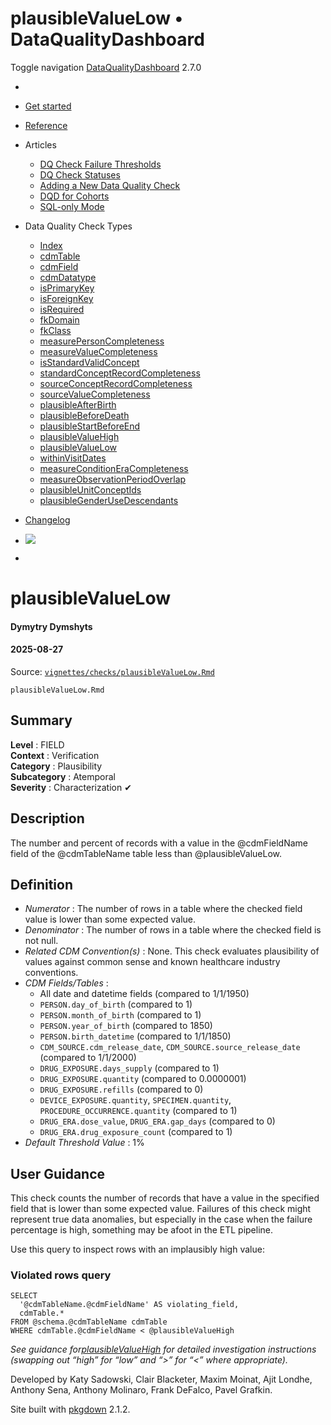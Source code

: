 # plausibleValueLow • DataQualityDashboard

Toggle navigation [DataQualityDashboard](../../index.html) 2.7.0

  * [ ](../../index.html)
  * [Get started](../../articles/DataQualityDashboard.html)
  * [Reference](../../reference/index.html)
  * Articles 
    * [DQ Check Failure Thresholds](../../articles/Thresholds.html)
    * [DQ Check Statuses](../../articles/CheckStatusDefinitions.html)
    * [Adding a New Data Quality Check](../../articles/AddNewCheck.html)
    * [DQD for Cohorts](../../articles/DqdForCohorts.html)
    * [SQL-only Mode](../../articles/SqlOnly.html)
  * Data Quality Check Types 
    * [Index](../../articles/checkIndex.html)
    * [cdmTable](../../articles/checks/cdmTable.html)
    * [cdmField](../../articles/checks/cdmField.html)
    * [cdmDatatype](../../articles/checks/cdmDatatype.html)
    * [isPrimaryKey](../../articles/checks/isPrimaryKey.html)
    * [isForeignKey](../../articles/checks/isForeignKey.html)
    * [isRequired](../../articles/checks/isRequired.html)
    * [fkDomain](../../articles/checks/fkDomain.html)
    * [fkClass](../../articles/checks/fkClass.html)
    * [measurePersonCompleteness](../../articles/checks/measurePersonCompleteness.html)
    * [measureValueCompleteness](../../articles/checks/measureValueCompleteness.html)
    * [isStandardValidConcept](../../articles/checks/isStandardValidConcept.html)
    * [standardConceptRecordCompleteness](../../articles/checks/standardConceptRecordCompleteness.html)
    * [sourceConceptRecordCompleteness](../../articles/checks/sourceConceptRecordCompleteness.html)
    * [sourceValueCompleteness](../../articles/checks/sourceValueCompleteness.html)
    * [plausibleAfterBirth](../../articles/checks/plausibleAfterBirth.html)
    * [plausibleBeforeDeath](../../articles/checks/plausibleBeforeDeath.html)
    * [plausibleStartBeforeEnd](../../articles/checks/plausibleStartBeforeEnd.html)
    * [plausibleValueHigh](../../articles/checks/plausibleValueHigh.html)
    * [plausibleValueLow](../../articles/checks/plausibleValueLow.html)
    * [withinVisitDates](../../articles/checks/withinVisitDates.html)
    * [measureConditionEraCompleteness](../../articles/checks/measureConditionEraCompleteness.html)
    * [measureObservationPeriodOverlap](../../articles/checks/measureObservationPeriodOverlap.html)
    * [plausibleUnitConceptIds](../../articles/checks/plausibleUnitConceptIds.html)
    * [plausibleGenderUseDescendants](../../articles/checks/plausibleGenderUseDescendants.html)
  * [Changelog](../../news/index.html)


  * [![](https://ohdsi.github.io/Hades/images/hadesMini.png)](https://ohdsi.github.io/Hades)
  * [ ](https://github.com/OHDSI/DataQualityDashboard/)



# plausibleValueLow

#### Dymytry Dymshyts

#### 2025-08-27

Source: [`vignettes/checks/plausibleValueLow.Rmd`](https://github.com/OHDSI/DataQualityDashboard/blob/HEAD/vignettes/checks/plausibleValueLow.Rmd)

`plausibleValueLow.Rmd`

## Summary

**Level** : FIELD  
**Context** : Verification  
**Category** : Plausibility  
**Subcategory** : Atemporal  
**Severity** : Characterization ✔

## Description

The number and percent of records with a value in the @cdmFieldName field of the @cdmTableName table less than @plausibleValueLow.

## Definition

  * _Numerator_ : The number of rows in a table where the checked field value is lower than some expected value.
  * _Denominator_ : The number of rows in a table where the checked field is not null.
  * _Related CDM Convention(s)_ : None. This check evaluates plausibility of values against common sense and known healthcare industry conventions.
  * _CDM Fields/Tables_ : 
    * All date and datetime fields (compared to 1/1/1950)
    * `PERSON.day_of_birth` (compared to 1)
    * `PERSON.month_of_birth` (compared to 1)
    * `PERSON.year_of_birth` (compared to 1850)
    * `PERSON.birth_datetime` (compared to 1/1/1850)
    * `CDM_SOURCE.cdm_release_date`, `CDM_SOURCE.source_release_date` (compared to 1/1/2000)
    * `DRUG_EXPOSURE.days_supply` (compared to 1)
    * `DRUG_EXPOSURE.quantity` (compared to 0.0000001)
    * `DRUG_EXPOSURE.refills` (compared to 0)
    * `DEVICE_EXPOSURE.quantity`, `SPECIMEN.quantity`, `PROCEDURE_OCCURRENCE.quantity` (compared to 1)
    * `DRUG_ERA.dose_value`, `DRUG_ERA.gap_days` (compared to 0)
    * `DRUG_ERA.drug_exposure_count` (compared to 1)
  * _Default Threshold Value_ : 1%



## User Guidance

This check counts the number of records that have a value in the specified field that is lower than some expected value. Failures of this check might represent true data anomalies, but especially in the case when the failure percentage is high, something may be afoot in the ETL pipeline.

Use this query to inspect rows with an implausibly high value:

### Violated rows query
    
    
    SELECT 
      '@cdmTableName.@cdmFieldName' AS violating_field,  
      cdmTable.* 
    FROM @schema.@cdmTableName cdmTable 
    WHERE cdmTable.@cdmFieldName < @plausibleValueHigh 

_See guidance for[plausibleValueHigh](plausibleValueHigh.html) for detailed investigation instructions (swapping out “high” for “low” and “>” for “<” where appropriate)._

Developed by Katy Sadowski, Clair Blacketer, Maxim Moinat, Ajit Londhe, Anthony Sena, Anthony Molinaro, Frank DeFalco, Pavel Grafkin.

Site built with [pkgdown](https://pkgdown.r-lib.org/) 2.1.2.
